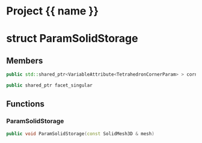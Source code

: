 <script setup>
import {useRoute} from 'vitepress'
const {path} = useRoute()
const tokens = path.split('/')
const words = tokens[2].split('-');
for (let i = 0; i < words.length; i++) {
    words[i] = words[i].charAt(0).toUpperCase() + words[i].slice(1);
    words[i] = words[i].replace('geode', 'Geode')
}
const name = words.join('-');
</script>
# Project {{ name }}

# struct ParamSolidStorage


## Members

```cpp
public std::shared_ptr<VariableAttribute<TetrahedronCornerParam> > corner_parameterization

```

```cpp
public shared_ptr facet_singular

```



## Functions

### ParamSolidStorage

```cpp
public void ParamSolidStorage(const SolidMesh3D & mesh)
```





